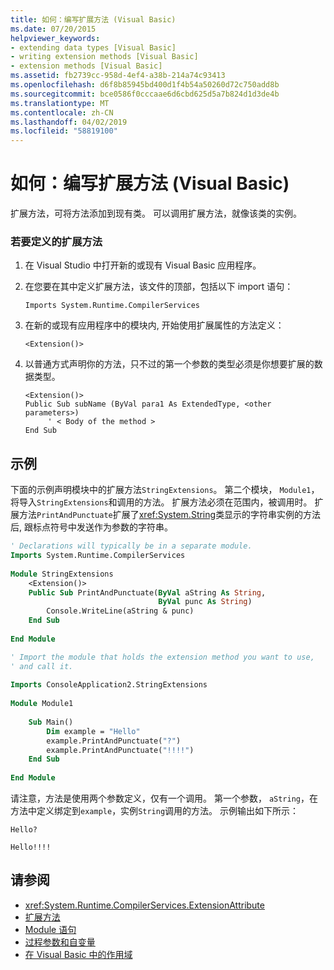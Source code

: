 ```yaml
---
title: 如何：编写扩展方法 (Visual Basic)
ms.date: 07/20/2015
helpviewer_keywords:
- extending data types [Visual Basic]
- writing extension methods [Visual Basic]
- extension methods [Visual Basic]
ms.assetid: fb2739cc-958d-4ef4-a38b-214a74c93413
ms.openlocfilehash: d6f8b85945bd400d1f4b54a50260d72c750add8b
ms.sourcegitcommit: bce0586f0cccaae6d6cbd625d5a7b824d1d3de4b
ms.translationtype: MT
ms.contentlocale: zh-CN
ms.lasthandoff: 04/02/2019
ms.locfileid: "58819100"
---
```

# <a name="how-to-write-an-extension-method-visual-basic"></a>如何：编写扩展方法 (Visual Basic)
扩展方法，可将方法添加到现有类。 可以调用扩展方法，就像该类的实例。  
  
### <a name="to-define-an-extension-method"></a>若要定义的扩展方法  
  
1.  在 Visual Studio 中打开新的或现有 Visual Basic 应用程序。  
  
2.  在您要在其中定义扩展方法，该文件的顶部，包括以下 import 语句：  
  
    ```  
    Imports System.Runtime.CompilerServices  
    ```  
  
3.  在新的或现有应用程序中的模块内, 开始使用扩展属性的方法定义：  
  
    ```  
    <Extension()>  
    ```  
  
4.  以普通方式声明你的方法，只不过的第一个参数的类型必须是你想要扩展的数据类型。  
  
    ```  
    <Extension()>   
    Public Sub subName (ByVal para1 As ExtendedType, <other parameters>)  
         ' < Body of the method >  
    End Sub  
    ```  
  
## <a name="example"></a>示例  
 下面的示例声明模块中的扩展方法`StringExtensions`。 第二个模块， `Module1`，将导入`StringExtensions`和调用的方法。 扩展方法必须在范围内，被调用时。 扩展方法`PrintAndPunctuate`扩展了<xref:System.String>类显示的字符串实例的方法后, 跟标点符号中发送作为参数的字符串。  
  
```vb  
' Declarations will typically be in a separate module.  
Imports System.Runtime.CompilerServices  
  
Module StringExtensions  
    <Extension()>   
    Public Sub PrintAndPunctuate(ByVal aString As String,   
                                 ByVal punc As String)  
        Console.WriteLine(aString & punc)  
    End Sub  
  
End Module  
```  
  
```vb  
' Import the module that holds the extension method you want to use,   
' and call it.  
  
Imports ConsoleApplication2.StringExtensions  
  
Module Module1  
  
    Sub Main()  
        Dim example = "Hello"  
        example.PrintAndPunctuate("?")  
        example.PrintAndPunctuate("!!!!")  
    End Sub  
  
End Module  
```  
  
 请注意，方法是使用两个参数定义，仅有一个调用。 第一个参数， `aString`，在方法中定义绑定到`example`，实例`String`调用的方法。 示例输出如下所示：  
  
 `Hello?`  
  
 `Hello!!!!`  
  
## <a name="see-also"></a>请参阅

- <xref:System.Runtime.CompilerServices.ExtensionAttribute>
- [扩展方法](./extension-methods.md)
- [Module 语句](../../../../visual-basic/language-reference/statements/module-statement.md)
- [过程参数和自变量](./procedure-parameters-and-arguments.md)
- [在 Visual Basic 中的作用域](../../../../visual-basic/programming-guide/language-features/declared-elements/scope.md)
